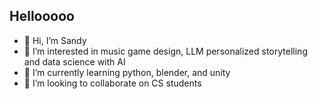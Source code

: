 ## Hellooooo
- 👋 Hi, I’m Sandy 
- 👀 I’m interested in music game design, LLM personalized storytelling and data science with AI
- 🌱 I’m currently learning python, blender, and unity
- 💞️ I’m looking to collaborate on CS students



<!---
Sandyww/Sandyww is a ✨ special ✨ repository because its `README.md` (this file) appears on your GitHub profile.
You can click the Preview link to take a look at your changes.
--->
